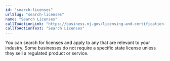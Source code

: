 ```yaml
---
id: "search-licenses"
urlSlug: "search-licenses"
name: "Search Licenses"
callToActionLink: "https://business.nj.gov/licensing-and-certification-guide"
callToActionText: "Search Licenses"
---
```


You can search for licenses and apply to any that are relevant to your industry. Some businesses do not require a specific state license unless they sell a regulated product or service.
